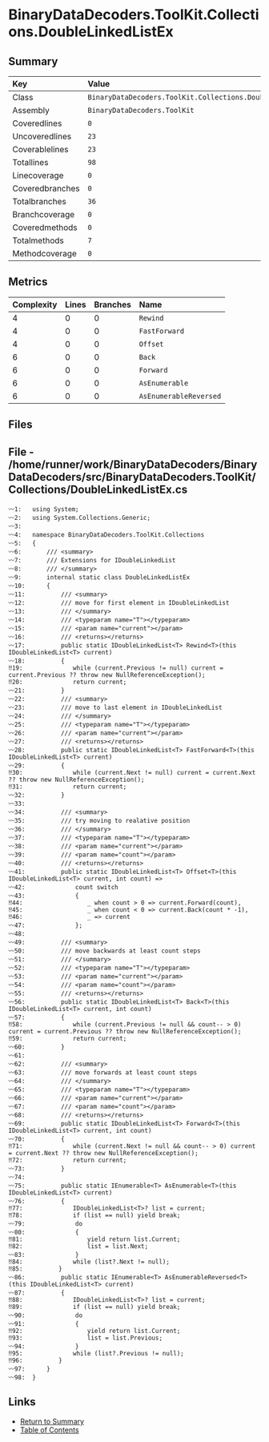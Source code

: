 ﻿# BinaryDataDecoders.ToolKit.Collections.DoubleLinkedListEx

## Summary

| Key             | Value                                                       |
| :-------------- | :---------------------------------------------------------- |
| Class           | `BinaryDataDecoders.ToolKit.Collections.DoubleLinkedListEx` |
| Assembly        | `BinaryDataDecoders.ToolKit`                                |
| Coveredlines    | `0`                                                         |
| Uncoveredlines  | `23`                                                        |
| Coverablelines  | `23`                                                        |
| Totallines      | `98`                                                        |
| Linecoverage    | `0`                                                         |
| Coveredbranches | `0`                                                         |
| Totalbranches   | `36`                                                        |
| Branchcoverage  | `0`                                                         |
| Coveredmethods  | `0`                                                         |
| Totalmethods    | `7`                                                         |
| Methodcoverage  | `0`                                                         |

## Metrics

| Complexity | Lines | Branches | Name                   |
| :--------- | :---- | :------- | :--------------------- |
| 4          | 0     | 0        | `Rewind`               |
| 4          | 0     | 0        | `FastForward`          |
| 4          | 0     | 0        | `Offset`               |
| 6          | 0     | 0        | `Back`                 |
| 6          | 0     | 0        | `Forward`              |
| 6          | 0     | 0        | `AsEnumerable`         |
| 6          | 0     | 0        | `AsEnumerableReversed` |

## Files

## File - /home/runner/work/BinaryDataDecoders/BinaryDataDecoders/src/BinaryDataDecoders.ToolKit/Collections/DoubleLinkedListEx.cs

```CSharp
〰1:   using System;
〰2:   using System.Collections.Generic;
〰3:   
〰4:   namespace BinaryDataDecoders.ToolKit.Collections
〰5:   {
〰6:       /// <summary>
〰7:       /// Extensions for IDoubleLinkedList
〰8:       /// </summary>
〰9:       internal static class DoubleLinkedListEx
〰10:      {
〰11:          /// <summary>
〰12:          /// move for first element in IDoubleLinkedList
〰13:          /// </summary>
〰14:          /// <typeparam name="T"></typeparam>
〰15:          /// <param name="current"></param>
〰16:          /// <returns></returns>
〰17:          public static IDoubleLinkedList<T> Rewind<T>(this IDoubleLinkedList<T> current)
〰18:          {
‼19:              while (current.Previous != null) current = current.Previous ?? throw new NullReferenceException();
‼20:              return current;
〰21:          }
〰22:          /// <summary>
〰23:          /// move to last element in IDoubleLinkedList
〰24:          /// </summary>
〰25:          /// <typeparam name="T"></typeparam>
〰26:          /// <param name="current"></param>
〰27:          /// <returns></returns>
〰28:          public static IDoubleLinkedList<T> FastForward<T>(this IDoubleLinkedList<T> current)
〰29:          {
‼30:              while (current.Next != null) current = current.Next ?? throw new NullReferenceException();
‼31:              return current;
〰32:          }
〰33:  
〰34:          /// <summary>
〰35:          /// try moving to realative position
〰36:          /// </summary>
〰37:          /// <typeparam name="T"></typeparam>
〰38:          /// <param name="current"></param>
〰39:          /// <param name="count"></param>
〰40:          /// <returns></returns>
〰41:          public static IDoubleLinkedList<T> Offset<T>(this IDoubleLinkedList<T> current, int count) =>
〰42:              count switch
〰43:              {
‼44:                  _ when count > 0 => current.Forward(count),
‼45:                  _ when count < 0 => current.Back(count * -1),
‼46:                  _ => current
〰47:              };
〰48:  
〰49:          /// <summary>
〰50:          /// move backwards at least count steps
〰51:          /// </summary>
〰52:          /// <typeparam name="T"></typeparam>
〰53:          /// <param name="current"></param>
〰54:          /// <param name="count"></param>
〰55:          /// <returns></returns>
〰56:          public static IDoubleLinkedList<T> Back<T>(this IDoubleLinkedList<T> current, int count)
〰57:          {
‼58:              while (current.Previous != null && count-- > 0) current = current.Previous ?? throw new NullReferenceException();
‼59:              return current;
〰60:          }
〰61:  
〰62:          /// <summary>
〰63:          /// move forwards at least count steps
〰64:          /// </summary>
〰65:          /// <typeparam name="T"></typeparam>
〰66:          /// <param name="current"></param>
〰67:          /// <param name="count"></param>
〰68:          /// <returns></returns>
〰69:          public static IDoubleLinkedList<T> Forward<T>(this IDoubleLinkedList<T> current, int count)
〰70:          {
‼71:              while (current.Next != null && count-- > 0) current = current.Next ?? throw new NullReferenceException();
‼72:              return current;
〰73:          }
〰74:  
〰75:          public static IEnumerable<T> AsEnumerable<T>(this IDoubleLinkedList<T> current)
〰76:          {
‼77:              IDoubleLinkedList<T>? list = current;
‼78:              if (list == null) yield break;
〰79:              do
〰80:              {
‼81:                  yield return list.Current;
‼82:                  list = list.Next;
〰83:              }
‼84:              while (list?.Next != null);
‼85:          }
〰86:          public static IEnumerable<T> AsEnumerableReversed<T>(this IDoubleLinkedList<T> current)
〰87:          {
‼88:              IDoubleLinkedList<T>? list = current;
‼89:              if (list == null) yield break;
〰90:              do
〰91:              {
‼92:                  yield return list.Current;
‼93:                  list = list.Previous;
〰94:              }
‼95:              while (list?.Previous != null);
‼96:          }
〰97:      }
〰98:  }
```

## Links

* [Return to Summary](Summary.md)
* [Table of Contents](../TOC.md)

